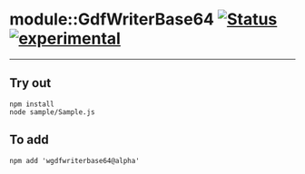 
# module::GdfWriterBase64  [![Status](https://github.com/Wandalen/wGdfWriterBase64/workflows/Publish/badge.svg)](https://github.com/Wandalen/wGdfWriterBase64/actions?query=workflow%3APublish) [![experimental](https://img.shields.io/badge/stability-experimental-orange.svg)](https://github.com/emersion/stability-badges#experimental)

___

## Try out
```
npm install
node sample/Sample.js
```

## To add
```
npm add 'wgdfwriterbase64@alpha'
```

